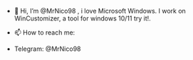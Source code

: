 - 👋 Hi, I’m @MrNico98 , i love Microsoft Windows. I work on WinCustomizer, a tool for windows 10/11 try it!.

- 📫 How to reach me:
- Telegram: @MrNico98
